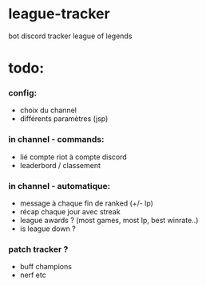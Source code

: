 # league-tracker
bot discord tracker league of legends


# todo:

### config:
- choix du channel
- différents paramètres (jsp)

### in channel - commands:
- lié compte riot à compte discord
- leaderbord / classement

### in channel - automatique:
- message à chaque fin de ranked (+/- lp)
- récap chaque jour avec streak
- league awards ? (most games, most lp, best winrate..)
- is league down ?

### patch tracker ?
- buff champions
- nerf etc
  
